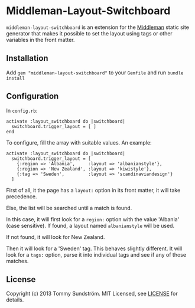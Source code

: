 # Middleman-Layout-Switchboard

`middleman-layout-switchboard` is an extension for the [Middleman] static site generator that makes it possible to set the layout using tags or other variables in the front matter.

## Installation

Add `gem "middleman-layout-switchboard"` to your `Gemfile` and run `bundle install`

## Configuration

In `config.rb`:

```
activate :layout_switchboard do |switchboard|
  switchboard.trigger_layout = [ ]
end
```

To configure, fill the array with suitable values. An example:

```
activate :layout_switchboard do |switchboard|
  switchboard.trigger_layout = [
    {:region => 'Albania',     :layout => 'albanianstyle'},
    {:region => 'New Zealand', :layout => 'kiwistyle'},
    {:tag => 'Sweden',         :layout => 'scandinaviandesign'}
  ]
```

First of all, it the page has a `layout:` option in its front matter, it will take precedence.

Else, the list will be searched until a match is found.

In this case, it will first look for a `region:` option with the value 'Albania' (case sensitive). If found, a layout named `albanianstyle` will be used.

If not found, it will look for New Zealand.

Then it will look for a 'Sweden' tag. This behaves slightly different. It will look for a `tags:` option, parse it into individual tags and see if any of those matches.

## License

Copyright (c) 2013 Tommy Sundström. MIT Licensed, see [LICENSE] for details.

[middleman]: http://middlemanapp.com
[gem]: https://rubygems.org/gems/middleman-blog
[travis]: http://travis-ci.org/middleman/middleman-blog
[gemnasium]: https://gemnasium.com/middleman/middleman-blog
[codeclimate]: https://codeclimate.com/github/middleman/middleman-blog
[rubydoc]: http://rubydoc.info/github/middleman/middleman-blog
[LICENSE]: https://github.com/middleman/middleman-blog/blob/master/LICENSE.md
